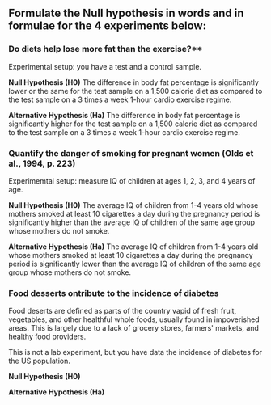 ## Formulate the Null hypothesis in words and in formulae for the 4 experiments below:

### Do diets help lose more fat than the exercise?**
Experimental setup: you have a test and a control sample.

**Null Hypothesis (H0)**
The difference in body fat percentage is significantly lower or the same for the test sample on a 1,500 calorie diet as compared to the test sample on a 3 times a week 1-hour cardio exercise regime.

**Alternative Hypothesis (Ha)**
The difference in body fat percentage is significantly higher for the test sample on a 1,500 calorie diet as compared to the test sample on a 3 times a week 1-hour cardio exercise regime.

### Quantify the danger of smoking for pregnant women (Olds et al., 1994, p. 223)
Experimemtal setup: measure IQ of children at ages 1, 2, 3, and 4 years of age.

**Null Hypothesis (H0)**
The average IQ of children from 1-4 years old whose mothers smoked at least 10 cigarettes a day during the pregnancy period is significantly higher than the average IQ of children of the same age group whose mothers do not smoke.

**Alternative Hypothesis (Ha)**
The average IQ of children from 1-4 years old whose mothers smoked at least 10 cigarettes a day during the pregnancy period is significantly lower than the average IQ of children of the same age group whose mothers do not smoke.

### Food desserts ontribute to the incidence of diabetes
Food deserts are defined as parts of the country vapid of fresh fruit, vegetables, and other healthful whole foods, usually found in impoverished areas. This is largely due to a lack of grocery stores, farmers' markets, and healthy food providers.

This is not a lab experiment, but you have data the incidence of diabetes for the US population.

**Null Hypothesis (H0)**


**Alternative Hypothesis (Ha)**
